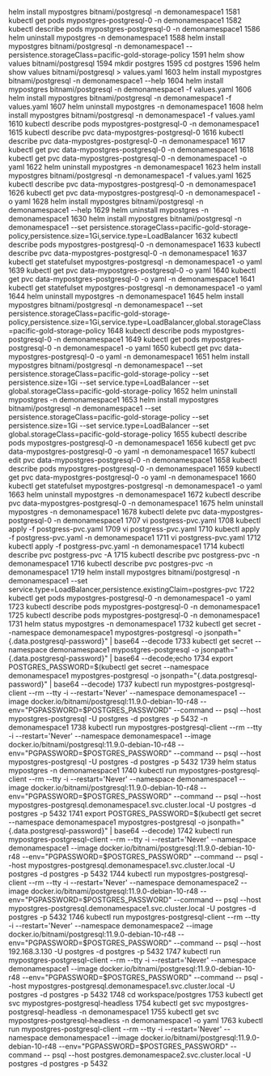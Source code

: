 helm install mypostgres bitnami/postgresql -n demonamespace1
 1581  kubectl get pods mypostgres-postgresql-0 -n demonamespace1
 1582  kubectl describe pods mypostgres-postgresql-0 -n demonamespace1
 1586  helm uninstall mypostgres -n demonamespace1
 1588  helm install mypostgres bitnami/postgresql -n demonamespace1 --persistence.storageClass=pacific-gold-storage-policy
 1591  helm show values bitnami/postgresql
 1594  mkdir postgres
 1595  cd postgres
 1596  helm show values bitnami/postgresql > values.yaml
 1603  helm install mypostgres bitnami/postgresql -n demonamespace1 --help
 1604  helm install mypostgres bitnami/postgresql -n demonamespace1 -f values.yaml
 1606  helm install mypostgres bitnami/postgresql -n demonamespace1 -f values.yaml
 1607  helm uninstall mypostgres -n demonamespace1
 1608  helm install mypostgres bitnami/postgresql -n demonamespace1 -f values.yaml
 1610  kubectl describe pods mypostgres-postgresql-0 -n demonamespace1
 1615  kubectl describe pvc data-mypostgres-postgresql-0
 1616  kubectl describe pvc data-mypostgres-postgresql-0 -n demonamespace1
 1617  kubectl get pvc data-mypostgres-postgresql-0 -n demonamespace1
 1618  kubectl get pvc data-mypostgres-postgresql-0 -n demonamespace1 -o yaml
 1622  helm uninstall mypostgres -n demonamespace1
 1623  helm install mypostgres bitnami/postgresql -n demonamespace1 -f values.yaml
 1625  kubectl describe pvc data-mypostgres-postgresql-0 -n demonamespace1
 1626  kubectl get pvc data-mypostgres-postgresql-0 -n demonamespace1 -o yaml
 1628  helm install mypostgres bitnami/postgresql -n demonamespace1 --help
 1629  helm uninstall mypostgres -n demonamespace1
 1630  helm install mypostgres bitnami/postgresql -n demonamespace1 --set persistence.storageClass=pacific-gold-storage-policy,persistence.size=1Gi,service.type=LoadBalancer
 1632  kubectl describe pods mypostgres-postgresql-0 -n demonamespace1
 1633  kubectl describe pvc data-mypostgres-postgresql-0 -n demonamespace1
 1637  kubectl get statefulset mypostgres-postgresql -n demonamespace1 -o yaml
 1639  kubectl get pvc data-mypostgres-postgresql-0 -o yaml
 1640  kubectl get pvc data-mypostgres-postgresql-0 -o yaml -n demonamespace1
 1641  kubectl get statefulset mypostgres-postgresql -n demonamespace1 -o yaml
 1644  helm uninstall mypostgres -n demonamespace1
 1645  helm install mypostgres bitnami/postgresql -n demonamespace1 --set persistence.storageClass=pacific-gold-storage-policy,persistence.size=1Gi,service.type=LoadBalancer,global.storageClass=pacific-gold-storage-policy
 1648  kubectl describe pods mypostgres-postgresql-0 -n demonamespace1
 1649  kubectl get pods mypostgres-postgresql-0 -n demonamespace1 -o yaml
 1650  kubectl get pvc data-mypostgres-postgresql-0 -o yaml -n demonamespace1
 1651  helm install mypostgres bitnami/postgresql -n demonamespace1 --set persistence.storageClass=pacific-gold-storage-policy --set persistence.size=1Gi --set service.type=LoadBalancer --set global.storageClass=pacific-gold-storage-policy
 1652  helm uninstall mypostgres -n demonamespace1
 1653  helm install mypostgres bitnami/postgresql -n demonamespace1 --set persistence.storageClass=pacific-gold-storage-policy --set persistence.size=1Gi --set service.type=LoadBalancer --set global.storageClass=pacific-gold-storage-policy
 1655  kubectl describe pods mypostgres-postgresql-0 -n demonamespace1
 1656  kubectl get pvc data-mypostgres-postgresql-0 -o yaml -n demonamespace1
 1657  kubectl edit pvc data-mypostgres-postgresql-0  -n demonamespace1
 1658  kubectl describe pods mypostgres-postgresql-0 -n demonamespace1
 1659  kubectl get pvc data-mypostgres-postgresql-0 -o yaml -n demonamespace1
 1660  kubectl get statefulset mypostgres-postgresql -n demonamespace1 -o yaml
 1663  helm uninstall mypostgres -n demonamespace1
 1672  kubectl describe pvc data-mypostgres-postgresql-0 -n demonamespace1
 1675  helm uninstall mypostgres -n demonamespace1
 1678  kubectl delete pvc data-mypostgres-postgresql-0 -n demonamespace1
 1707  vi postgress-pvc.yaml
 1708  kubectl apply -f postgress-pvc.yaml
 1709  vi postgress-pvc.yaml
 1710  kubectl apply -f postgress-pvc.yaml -n demonamespace1
 1711  vi postgress-pvc.yaml
 1712  kubectl apply -f postgress-pvc.yaml -n demonamespace1
 1714  kubectl describe pvc postgress-pvc -A
 1715  kubectl describe pvc postgress-pvc -n demonamespace1
 1716  kubectl describe pvc postgres-pvc -n demonamespace1
 1719  helm install mypostgres bitnami/postgresql -n demonamespace1 --set service.type=LoadBalancer,persistence.existingClaim=postgres-pvc
 1722  kubectl get pods mypostgres-postgresql-0 -n demonamespace1 -o yaml
 1723  kubectl describe pods mypostgres-postgresql-0 -n demonamespace1
 1725  kubectl describe pods mypostgres-postgresql-0 -n demonamespace1
 1731  helm status mypostgres -n demonamespace1
 1732  kubectl get secret --namespace demonamespace1 mypostgres-postgresql -o jsonpath="{.data.postgresql-password}" | base64 --decode
 1733  kubectl get secret --namespace demonamespace1 mypostgres-postgresql -o jsonpath="{.data.postgresql-password}" | base64 --decode;echo
 1734  export POSTGRES_PASSWORD=$(kubectl get secret --namespace demonamespace1 mypostgres-postgresql -o jsonpath="{.data.postgresql-password}" | base64 --decode)
 1737  kubectl run mypostgres-postgresql-client --rm --tty -i --restart='Never' --namespace demonamespace1 --image docker.io/bitnami/postgresql:11.9.0-debian-10-r48 --env="PGPASSWORD=$POSTGRES_PASSWORD" --command -- psql --host mypostgres-postgresql -U postgres -d postgres -p 5432 -n demonamespace1
 1738  kubectl run mypostgres-postgresql-client --rm --tty -i --restart='Never' --namespace demonamespace1 --image docker.io/bitnami/postgresql:11.9.0-debian-10-r48 --env="PGPASSWORD=$POSTGRES_PASSWORD" --command -- psql --host mypostgres-postgresql -U postgres -d postgres -p 5432
 1739  helm status mypostgres -n demonamespace1
 1740  kubectl run mypostgres-postgresql-client --rm --tty -i --restart='Never' --namespace demonamespace1 --image docker.io/bitnami/postgresql:11.9.0-debian-10-r48 --env="PGPASSWORD=$POSTGRES_PASSWORD" --command -- psql --host mypostgres-postgresql.demonamespace1.svc.cluster.local -U postgres -d postgres -p 5432
 1741  export POSTGRES_PASSWORD=$(kubectl get secret --namespace demonamespace1 mypostgres-postgresql -o jsonpath="{.data.postgresql-password}" | base64 --decode)
 1742  kubectl run mypostgres-postgresql-client --rm --tty -i --restart='Never' --namespace demonamespace1 --image docker.io/bitnami/postgresql:11.9.0-debian-10-r48 --env="PGPASSWORD=$POSTGRES_PASSWORD" --command -- psql --host mypostgres-postgresql.demonamespace1.svc.cluster.local -U postgres -d postgres -p 5432
 1744  kubectl run mypostgres-postgresql-client --rm --tty -i --restart='Never' --namespace demonamespace2 --image docker.io/bitnami/postgresql:11.9.0-debian-10-r48 --env="PGPASSWORD=$POSTGRES_PASSWORD" --command -- psql --host mypostgres-postgresql.demonamespace1.svc.cluster.local -U postgres -d postgres -p 5432
 1746  kubectl run mypostgres-postgresql-client --rm --tty -i --restart='Never' --namespace demonamespace2 --image docker.io/bitnami/postgresql:11.9.0-debian-10-r48 --env="PGPASSWORD=$POSTGRES_PASSWORD" --command -- psql --host 192.168.3.130 -U postgres -d postgres -p 5432
 1747  kubectl run mypostgres-postgresql-client --rm --tty -i --restart='Never' --namespace demonamespace1 --image docker.io/bitnami/postgresql:11.9.0-debian-10-r48 --env="PGPASSWORD=$POSTGRES_PASSWORD" --command -- psql --host mypostgres-postgresql.demonamespace1.svc.cluster.local -U postgres -d postgres -p 5432
 1748  cd workspace/postgres
 1753  kubectl get svc mypostgres-postgresql-headless
 1754  kubectl get svc mypostgres-postgresql-headless -n demonamespace1
 1755  kubectl get svc mypostgres-postgresql-headless -n demonamespace1 -o yaml
 1763  kubectl run mypostgres-postgresql-client --rm --tty -i --restart='Never' --namespace demonamespace1 --image docker.io/bitnami/postgresql:11.9.0-debian-10-r48 --env="PGPASSWORD=$POSTGRES_PASSWORD" --command -- psql --host postgres.demonamespace2.svc.cluster.local -U postgres -d postgres -p 5432
